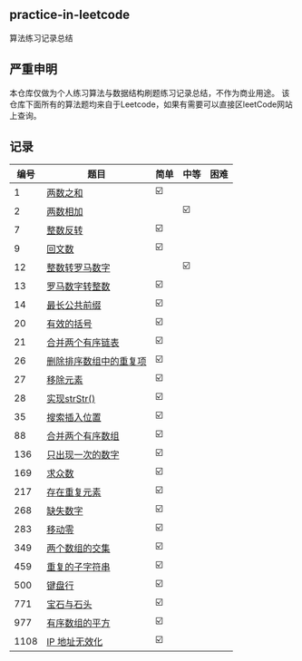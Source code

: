 ## practice-in-leetcode
算法练习记录总结

## 严重申明
本仓库仅做为个人练习算法与数据结构刷题练习记录总结，不作为商业用途。
该仓库下面所有的算法题均来自于Leetcode，如果有需要可以直接区leetCode网站上查询。

## 记录
| 编号 | 题目 | 简单|中等|困难|
|--|--|--|--|--|
| 1 |  [两数之和](https://github.com/crazyandcoder/practice-in-leetcode/blob/master/%E4%B8%A4%E6%95%B0%E4%B9%8B%E5%92%8C.md)| ☑️  | ||
| 2 |  [两数相加](https://github.com/crazyandcoder/practice-in-leetcode/blob/master/2-%E4%B8%A4%E6%95%B0%E7%9B%B8%E5%8A%A0.md)| |☑️|
|  7 |  [整数反转](https://github.com/crazyandcoder/practice-in-leetcode/blob/master/7-%E6%95%B4%E6%95%B0%E5%8F%8D%E8%BD%AC.md)|  ☑️  | ||
| 9  |  [回文数](https://github.com/crazyandcoder/practice-in-leetcode/blob/master/9-%E5%9B%9E%E6%96%87%E6%95%B0.md)|  ☑️  | ||
| 12 |  [整数转罗马数字](https://github.com/crazyandcoder/practice-in-leetcode/edit/master/12-%E6%95%B4%E6%95%B0%E8%BD%AC%E7%BD%97%E9%A9%AC%E6%95%B0%E5%AD%97.md)|  |☑️|
| 13 |  [罗马数字转整数](https://github.com/crazyandcoder/practice-in-leetcode/blob/master/13-%E7%BD%97%E9%A9%AC%E6%95%B0%E5%AD%97%E8%BD%AC%E6%95%B4%E6%95%B0.md)|  ☑️  | ||
| 14 |  [最长公共前缀](https://github.com/crazyandcoder/practice-in-leetcode/blob/master/14-%E6%9C%80%E9%95%BF%E5%85%AC%E5%85%B1%E5%89%8D%E7%BC%80.md)|  ☑️  | ||
| 20 |  [有效的括号](https://github.com/crazyandcoder/practice-in-leetcode/blob/master/20-%E6%9C%89%E6%95%88%E7%9A%84%E6%8B%AC%E5%8F%B7.md)|  ☑️  | ||
| 21 |  [合并两个有序链表](https://github.com/crazyandcoder/practice-in-leetcode/blob/master/21-%E5%90%88%E5%B9%B6%E4%B8%A4%E4%B8%AA%E6%9C%89%E5%BA%8F%E9%93%BE%E8%A1%A8.md)|  ☑️  | ||
| 26  |  [删除排序数组中的重复项](https://github.com/crazyandcoder/practice-in-leetcode/blob/master/26-%E5%88%A0%E9%99%A4%E6%8E%92%E5%BA%8F%E6%95%B0%E7%BB%84%E4%B8%AD%E7%9A%84%E9%87%8D%E5%A4%8D%E9%A1%B9.md)|  ☑️  | ||
| 27  |  [移除元素](https://github.com/crazyandcoder/practice-in-leetcode/blob/master/27-%E7%A7%BB%E9%99%A4%E5%85%83%E7%B4%A0.md)|  ☑️  | ||
|  28 |  [实现strStr()](https://github.com/crazyandcoder/practice-in-leetcode/blob/master/28-%E5%AE%9E%E7%8E%B0%20strStr().md)|  ☑️  | ||
| 35  |  [搜索插入位置](https://github.com/crazyandcoder/practice-in-leetcode/blob/master/35-%E6%90%9C%E7%B4%A2%E6%8F%92%E5%85%A5%E4%BD%8D%E7%BD%AE.md)|  ☑️  | ||
|  88 |  [合并两个有序数组](https://github.com/crazyandcoder/practice-in-leetcode/blob/master/88-%E5%90%88%E5%B9%B6%E4%B8%A4%E4%B8%AA%E6%9C%89%E5%BA%8F%E6%95%B0%E7%BB%84.md)|  ☑️  | ||
| 136 |  [只出现一次的数字](https://github.com/crazyandcoder/practice-in-leetcode/blob/master/136-%E5%8F%AA%E5%87%BA%E7%8E%B0%E4%B8%80%E6%AC%A1%E7%9A%84%E6%95%B0%E5%AD%97.md)|  ☑️  | ||
| 169 |  [求众数](https://github.com/crazyandcoder/practice-in-leetcode/blob/master/169-%E6%B1%82%E4%BC%97%E6%95%B0.md)|  ☑️  | ||
|  217 |  [存在重复元素](https://github.com/crazyandcoder/practice-in-leetcode/blob/master/217-%E5%AD%98%E5%9C%A8%E9%87%8D%E5%A4%8D%E5%85%83%E7%B4%A0.md)|  ☑️  | ||
|  268 |  [缺失数字](https://github.com/crazyandcoder/practice-in-leetcode/blob/master/268-%E7%BC%BA%E5%A4%B1%E6%95%B0%E5%AD%97.md)|  ☑️  | ||
| 283  |  [移动零](https://github.com/crazyandcoder/practice-in-leetcode/blob/master/283-%E7%A7%BB%E5%8A%A8%E9%9B%B6.md)|  ☑️  | ||
| 349  |  [两个数组的交集](https://github.com/crazyandcoder/practice-in-leetcode/blob/master/349-%E4%B8%A4%E4%B8%AA%E6%95%B0%E7%BB%84%E7%9A%84%E4%BA%A4%E9%9B%86.md)|  ☑️  | ||
| 459  |  [重复的子字符串](https://github.com/crazyandcoder/practice-in-leetcode/blob/master/459-%E9%87%8D%E5%A4%8D%E7%9A%84%E5%AD%90%E5%AD%97%E7%AC%A6%E4%B8%B2.md)|  ☑️  | ||
|  500 |  [键盘行](https://github.com/crazyandcoder/practice-in-leetcode/blob/master/500-%E9%94%AE%E7%9B%98%E8%A1%8C.md)|  ☑️  | ||
|  771 |  [宝石与石头](https://github.com/crazyandcoder/practice-in-leetcode/blob/master/771-%E5%AE%9D%E7%9F%B3%E4%B8%8E%E7%9F%B3%E5%A4%B4.md)|  ☑️  | ||
| 977  |  [有序数组的平方](https://github.com/crazyandcoder/practice-in-leetcode/blob/master/977-%E6%9C%89%E5%BA%8F%E6%95%B0%E7%BB%84%E7%9A%84%E5%B9%B3%E6%96%B9.md)|  ☑️  | ||
| 1108 |  [IP 地址无效化](https://github.com/crazyandcoder/practice-in-leetcode/blob/master/1108-IP%20%E5%9C%B0%E5%9D%80%E6%97%A0%E6%95%88%E5%8C%96.md)| ☑️  | ||











